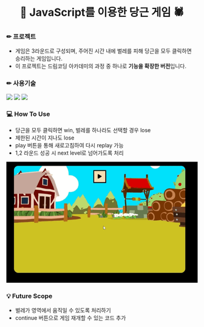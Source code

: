 <h1 align="center">🥕 JavaScript를 이용한 당근 게임 🕷</h1>

### ✏ 프로젝트
- 게임은 3라운드로 구성되며, 주어진 시간 내에 벌레를 피해 당근을 모두 클릭하면 승리하는 게임입니다.
- 이 프로젝트는 드림코딩 아카데미의 과정 중 하나로 **기능을 확장한 버전**입니다.

### ✏ 사용기술
<p align="left">
<img src="https://img.shields.io/badge/HTML5-E34F26?style=flat&logo=javascript&logoColor=white"/>
  <img src="https://img.shields.io/badge/CSS3-1572B6?style=flat&logo=css3&logoColor=white"/>
  <img src="https://img.shields.io/badge/JavaScript-F7DF1E?style=flat&logo=javascript&logoColor=white"/>
</p>

### 💻 How To Use
- 당근을 모두 클릭하면 win, 벌레를 하나라도 선택할 경우 lose
- 제한된 시간이 지나도 lose
- play 버튼을 통해 새로고침하여 다시 replay 가능
- 1,2 라운드 성공 시 next level로 넘어가도록 처리
<img src="readme/carrot-howtoplay.gif" width="600px">

### 💡 Future Scope
- 벌레가 영역에서 움직일 수 있도록 처리하기
- continue 버튼으로 게임 재개할 수 있는 코드 추가
